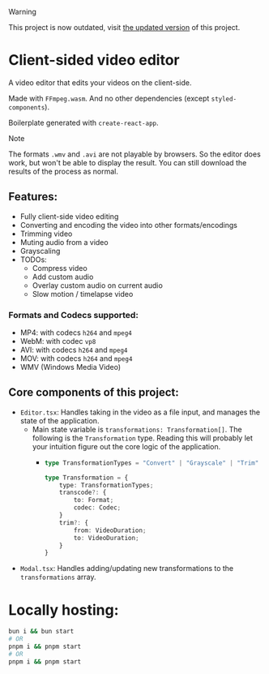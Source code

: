 > [!WARNING]
> This project is now outdated, visit [the updated version](https://github.com/Yug34/video-editor/) of this project.

# Client-sided video editor

A video editor that edits your videos on the client-side.

Made with `FFmpeg.wasm`. And no other dependencies (except `styled-components`).

Boilerplate generated with `create-react-app`.

> [!NOTE]
> The formats `.wmv` and `.avi` are not playable by browsers. So the editor does work, but won't be able to display the result. You can still download the results of the process as normal.

## Features:

- Fully client-side video editing
- Converting and encoding the video into other formats/encodings
- Trimming video
- Muting audio from a video
- Grayscaling
- TODOs:
  - Compress video
  - Add custom audio
  - Overlay custom audio on current audio
  - Slow motion / timelapse video

### Formats and Codecs supported:

- MP4: with codecs `h264` and `mpeg4`
- WebM: with codec `vp8`
- AVI: with codecs `h264` and `mpeg4`
- MOV: with codecs `h264` and `mpeg4`
- WMV (Windows Media Video)

## Core components of this project:
 
- `Editor.tsx`: Handles taking in the video as a file input, and manages the state of the application.
  - Main state variable is `transformations: Transformation[]`. The following is the `Transformation` type. Reading this will probably let your intuition figure out the core logic of the application.
    - ```typescript
      type TransformationTypes = "Convert" | "Grayscale" | "Trim" | "Mute";
    
      type Transformation = {
          type: TransformationTypes;
          transcode?: {
              to: Format;
              codec: Codec;
          }
          trim?: {
              from: VideoDuration;
              to: VideoDuration;
          }
      }
      ```
- `Modal.tsx`: Handles adding/updating new transformations to the `transformations` array.

# Locally hosting:

```sh
bun i && bun start
# OR
pnpm i && pnpm start
# OR
pnpm i && pnpm start
```
